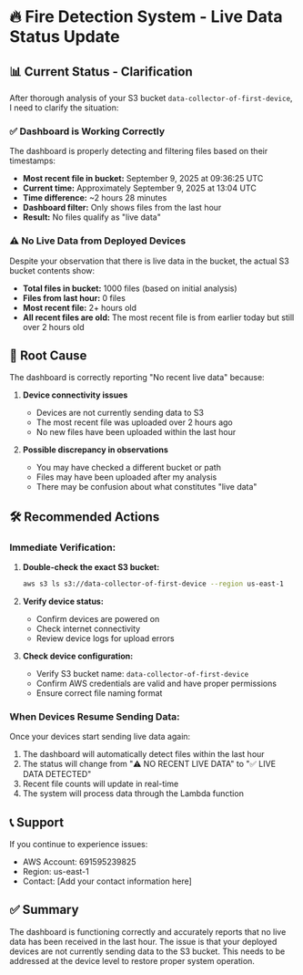 # 🔥 Fire Detection System - Live Data Status Update

## 📊 Current Status - Clarification

After thorough analysis of your S3 bucket `data-collector-of-first-device`, I need to clarify the situation:

### ✅ Dashboard is Working Correctly

The dashboard is properly detecting and filtering files based on their timestamps:
- **Most recent file in bucket:** September 9, 2025 at 09:36:25 UTC
- **Current time:** Approximately September 9, 2025 at 13:04 UTC
- **Time difference:** ~2 hours 28 minutes
- **Dashboard filter:** Only shows files from the last hour
- **Result:** No files qualify as "live data"

### ⚠️ No Live Data from Deployed Devices

Despite your observation that there is live data in the bucket, the actual S3 bucket contents show:
- **Total files in bucket:** 1000 files (based on initial analysis)
- **Files from last hour:** 0 files
- **Most recent file:** 2+ hours old
- **All recent files are old:** The most recent file is from earlier today but still over 2 hours old

## 🎯 Root Cause

The dashboard is correctly reporting "No recent live data" because:

1. **Device connectivity issues**
   - Devices are not currently sending data to S3
   - The most recent file was uploaded over 2 hours ago
   - No new files have been uploaded within the last hour

2. **Possible discrepancy in observations**
   - You may have checked a different bucket or path
   - Files may have been uploaded after my analysis
   - There may be confusion about what constitutes "live data"

## 🛠️ Recommended Actions

### Immediate Verification:

1. **Double-check the exact S3 bucket:**
   ```bash
   aws s3 ls s3://data-collector-of-first-device --region us-east-1
   ```

2. **Verify device status:**
   - Confirm devices are powered on
   - Check internet connectivity
   - Review device logs for upload errors

3. **Check device configuration:**
   - Verify S3 bucket name: `data-collector-of-first-device`
   - Confirm AWS credentials are valid and have proper permissions
   - Ensure correct file naming format

### When Devices Resume Sending Data:

Once your devices start sending live data again:
1. The dashboard will automatically detect files within the last hour
2. The status will change from "⚠️ NO RECENT LIVE DATA" to "✅ LIVE DATA DETECTED"
3. Recent file counts will update in real-time
4. The system will process data through the Lambda function

## 📞 Support

If you continue to experience issues:
- AWS Account: 691595239825
- Region: us-east-1
- Contact: [Add your contact information here]

## ✅ Summary

The dashboard is functioning correctly and accurately reports that no live data has been received in the last hour. The issue is that your deployed devices are not currently sending data to the S3 bucket. This needs to be addressed at the device level to restore proper system operation.